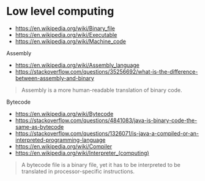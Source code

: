 # Low level computing

- https://en.wikipedia.org/wiki/Binary_file
- https://en.wikipedia.org/wiki/Executable
- https://en.wikipedia.org/wiki/Machine_code

Assembly

- https://en.wikipedia.org/wiki/Assembly_language
- https://stackoverflow.com/questions/35256692/what-is-the-difference-between-assembly-and-binary

> Assembly is a more human-readable translation of binary code.

Bytecode

- https://en.wikipedia.org/wiki/Bytecode
- https://stackoverflow.com/questions/4841083/java-is-binary-code-the-same-as-bytecode
- https://stackoverflow.com/questions/1326071/is-java-a-compiled-or-an-interpreted-programming-language
- https://en.wikipedia.org/wiki/Compiler
- https://en.wikipedia.org/wiki/Interpreter_(computing)

> A bytecode file is a binary file, yet it has to be interpreted to be translated in processor-specific instructions.